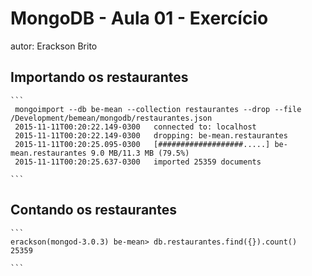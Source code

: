 # MongoDB - Aula 01 - Exercício
autor: Erackson Brito

## Importando os restaurantes

    ```
     mongoimport --db be-mean --collection restaurantes --drop --file /Development/bemean/mongodb/restaurantes.json
     2015-11-11T00:20:22.149-0300	connected to: localhost
     2015-11-11T00:20:22.149-0300	dropping: be-mean.restaurantes
     2015-11-11T00:20:25.095-0300	[###################.....] be-mean.restaurantes	9.0 MB/11.3 MB (79.5%)
     2015-11-11T00:20:25.637-0300	imported 25359 documents

    ```

## Contando os restaurantes

    ```
    erackson(mongod-3.0.3) be-mean> db.restaurantes.find({}).count()
    25359

    ```
